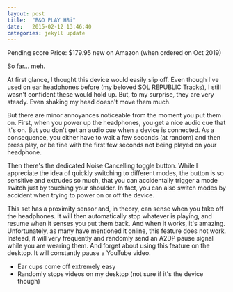 ```yaml
---
layout: post
title:  "B&O PLAY H8i"
date:   2015-02-12 13:46:40
categories: jekyll update
---
```

Pending score
Price: $179.95 new on Amazon (when ordered on Oct 2019)

So far… meh.

At first glance, I thought this device would easily slip off. Even though I've used on ear headphones before (my beloved SOL REPUBLIC Tracks), I still wasn't confident these would hold up. But, to my surprise, they are very steady. Even shaking my head doesn't move them much.

But there are minor annoyances noticeable from the moment you put them on. First, when you power up the headphones, you get a nice audio cue that it's on. But you don't get an audio cue when a device is connected. As a consequence, you either have to wait a few seconds (at random) and then press play, or be fine with the first few seconds not being played on your headphone.

Then there's the dedicated Noise Cancelling toggle button. While I appreciate the idea of quickly switching to different modes, the button is so sensitive and extrudes so much, that you can accidentally trigger a mode switch just by touching your shoulder. In fact, you can also switch modes by accident when trying to power on or off the device. 

This set has a proximity sensor and, in theory, can sense when you take off the headphones. It will then automatically stop whatever is playing, and resume when it senses you put them back. And when it works, it's amazing. Unfortunately, as many have mentioned it online, this feature does not work. Instead, it will very frequently and randomly send an A2DP pause signal while you are wearing them. And forget about using this feature on the desktop. It will constantly pause a YouTube video.

- Ear cups come off extremely easy
- Randomly stops videos on my desktop (not sure if it's the device though)